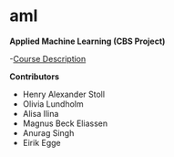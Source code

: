 # aml
**Applied Machine Learning (CBS Project)**

 -[Course Description](https://kursuskatalog.cbs.dk/2021-2022/KAN-CDSCV1006U.aspx)


**Contributors** <br>
 - Henry Alexander Stoll
 - Olivia Lundholm
 - Alisa Ilina
 - Magnus Beck Eliassen
 - Anurag Singh
 - Eirik Egge
